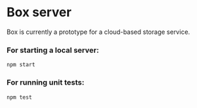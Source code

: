 # Box server
Box is currently a prototype for a cloud-based storage service.

### For starting a local server:
```
npm start
```

### For running unit tests:
```
npm test
```
